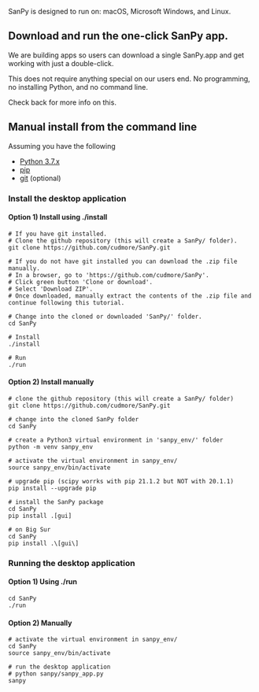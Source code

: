 SanPy is designed to run on: macOS, Microsoft Windows, and Linux.

## Download and run the one-click SanPy app.

We are building apps so users can download a single SanPy.app and get working with just a double-click.

This does not require anything special on our users end. No programming, no installing Python, and no command line.

Check back for more info on this.

## Manual install from the command line

Assuming you have the following

 - [Python 3.7.x][python3]
 - [pip][pip]
 - [git][git] (optional)

[python3]: https://www.python.org/downloads/
[pip]: https://pip.pypa.io/en/stable/
[git]: https://git-scm.com/book/en/v2/Getting-Started-Installing-Git

### Install the desktop application

#### Option 1) Install using ./install

```
# If you have git installed.
# Clone the github repository (this will create a SanPy/ folder).
git clone https://github.com/cudmore/SanPy.git

# If you do not have git installed you can download the .zip file manually.
# In a browser, go to 'https://github.com/cudmore/SanPy'.
# Click green button 'Clone or download'.
# Select 'Download ZIP'.
# Once downloaded, manually extract the contents of the .zip file and continue following this tutorial.

# Change into the cloned or downloaded 'SanPy/' folder.
cd SanPy

# Install
./install

# Run
./run
```

#### Option 2) Install manually

```
# clone the github repository (this will create a SanPy/ folder)
git clone https://github.com/cudmore/SanPy.git

# change into the cloned SanPy folder
cd SanPy

# create a Python3 virtual environment in 'sanpy_env/' folder
python -m venv sanpy_env

# activate the virtual environment in sanpy_env/
source sanpy_env/bin/activate

# upgrade pip (scipy worrks with pip 21.1.2 but NOT with 20.1.1)
pip install --upgrade pip

# install the SanPy package
cd SanPy
pip install .[gui]

# on Big Sur
cd SanPy
pip install .\[gui\]
```

### Running the desktop application

#### Option 1) Using ./run

```
cd SanPy
./run
```

#### Option 2) Manually

```
# activate the virtual environment in sanpy_env/
cd SanPy
source sanpy_env/bin/activate

# run the desktop application
# python sanpy/sanpy_app.py
sanpy
```
